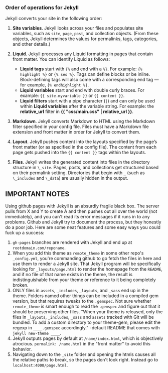 
### Order of operations for Jekyll

Jekyll converts your site in the following order:

1. **Site variables**. Jekyll looks across your files and populates site variables, such as `site`, `page`, `post`, and collection objects. (From these objects, Jekyll determines the values for permalinks, tags, categories, and other details.)
2. **Liquid**. Jekyll processes any Liquid formatting in pages that contain front matter. You can identify Liquid as follows:
	- **Liquid tags** start with `{%` and end with a `%}`. For example: `{% highlight %}` or `{% seo %}`. Tags can define blocks or be inline. Block-defining tags will also come with a corresponding end tag — for example, `{% endhighlight %}`.
	- **Liquid variables** start and end with double curly braces. For example: `{{ site.myvariable }}` or `{{ content }}`.
	- **Liquid filters** start with a pipe character (`|`) and can only be used within **Liquid variables** after the variable string. For example: the **relative_url** filter in **{{ "css/main.css" | relative_url }}**.

3. **Markdown**. Jekyll converts Markdown to HTML using the Markdown filter specified in your config file. Files must have a Markdown file extension and front matter in order for Jekyll to convert them.
4. **Layout**. Jekyll pushes content into the layouts specified by the page’s front matter (or as specified in the config file). The content from each page gets pushed into the `{{ content }}` tags within the layouts.
5. **Files**. Jekyll writes the generated content into files in the directory structure in `\_site`. Pages, posts, and collections get structured based on their permalink setting. Directories that begin with `_` (such as `\_includes` and `\_data`) are usually hidden in the output.


## IMPORTANT NOTES

Using github pages with Jekyll is an absurdly fragile black box. The server pulls from X and Y to create A and then pushes out all over the world (not immediately), and you can't read its error messages if it runs in to any problems. Github and Jekyll try to document the process, but they honestly do a poor job. Here are some neat features and some easy ways you could fuck up a success:

1. `gh-pages` branches are rendered with Jekyll and end up at `rootdomain.com/reponame`. 
2. When you add this theme as `remote_theme` in some other repo's `_config.yml`, you're commanding github to go fetch the files in here and use them to render a Jekyll site. That Jekyll program will be specifically looking for `_layouts/page.html` to render the homepage from the `README`, and if no file of that name exists in the theme, the result is indistinguishable from your theme or reference to it being completely broken.
3. ONLY files in `assets`, `_includes`, `_layouts`, and `_sass` end up in the theme. Folders named other things can be included in a compiled gem version, but that requires tweaks to the `.gemspec`. Not sure whether `remote_theme` is smart enough to read the `.gemspec` and figure out that it should be preserving other files. "When your theme is released, only the files in `_layouts`, `_includes`, `_sass` and `assets` tracked with Git will be bundled. To add a custom directory to your theme-gem, please edit the regexp in `____.gemspec` accordingly." -default README that comes with `jekyll new-theme ____`.
4. Jekyll outputs pages by default at `/name/index.html`, which is objectively atrocious. `permalink: /name.html` in the "front matter" to avoid this behavior.
5. Navigating down to the `_site` folder and opening the htmls causes all the relative paths to break, so the pages don't look right. Instead go to `localhost:4000/page.html`.



